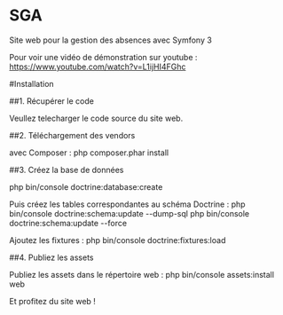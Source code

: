 # SGA

Site web pour la gestion des absences avec Symfony 3

Pour voir une vidéo de démonstration sur youtube : https://www.youtube.com/watch?v=L1ijHI4FGhc


#Installation


##1. Récupérer le code

Veullez telecharger le code source du site web.

##2. Téléchargement des vendors

avec Composer  :
php composer.phar install

##3. Créez la base de données

php bin/console doctrine:database:create

Puis créez les tables correspondantes au schéma Doctrine :
php bin/console doctrine:schema:update --dump-sql
php bin/console doctrine:schema:update --force

Ajoutez les fixtures :
php bin/console doctrine:fixtures:load

##4. Publiez les assets

Publiez les assets dans le répertoire web :
php bin/console assets:install web


Et profitez du site web !
